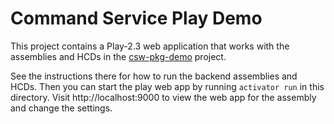 Command Service Play Demo
=========================

This project contains a Play-2.3 web application that works with the assemblies and HCDs in the
<a href="https://github.com/tmtsoftware/csw-pkg-demo">csw-pkg-demo</a> project. 

See the instructions there for how to run the backend assemblies and HCDs.
Then you can start the play web app by running `activator run` in this directory.
Visit http://localhost:9000 to view the web app for the assembly and
change the settings.


